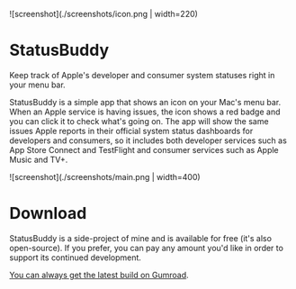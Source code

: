 ![screenshot](./screenshots/icon.png | width=220)

# StatusBuddy

Keep track of Apple's developer and consumer system statuses right in your menu bar.

StatusBuddy is a simple app that shows an icon on your Mac's menu bar. When an Apple service is having issues, the icon shows a red badge and you can click it to check what's going on. The app will show the same issues Apple reports in their official system status dashboards for developers and consumers, so it includes both developer services such as App Store Connect and TestFlight and consumer services such as Apple Music and TV+.

![screenshot](./screenshots/main.png | width=400)

# Download

StatusBuddy is a side-project of mine and is available for free (it's also open-source). If you prefer, you can pay any amount you'd like in order to support its continued development.

[You can always get the latest build on Gumroad](https://statusbuddy.app).